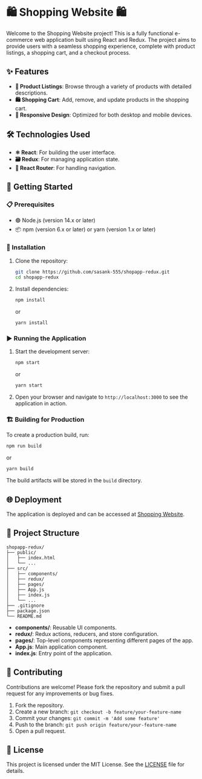 # 🛍️ Shopping Website 🛍️

Welcome to the Shopping Website project! This is a fully functional e-commerce web application built using React and Redux. The project aims to provide users with a seamless shopping experience, complete with product listings, a shopping cart, and a checkout process.

## ✨ Features

- **🛒 Product Listings**: Browse through a variety of products with detailed descriptions.
- **🛍️ Shopping Cart**: Add, remove, and update products in the shopping cart.
- **📱 Responsive Design**: Optimized for both desktop and mobile devices.

## 🛠️ Technologies Used

- **⚛️ React**: For building the user interface.
- **🗃️ Redux**: For managing application state.
- **🚦 React Router**: For handling navigation.


## 🚀 Getting Started

### 📋 Prerequisites

- 🟢 Node.js (version 14.x or later)
- 📦 npm (version 6.x or later) or yarn (version 1.x or later)

### 🔧 Installation

1. Clone the repository:

   ```bash
   git clone https://github.com/sasank-555/shopapp-redux.git
   cd shopapp-redux
   ```

2. Install dependencies:

   ```bash
   npm install
   ```

   or

   ```bash
   yarn install
   ```

### ▶️ Running the Application

1. Start the development server:

   ```bash
   npm start
   ```

   or

   ```bash
   yarn start
   ```

2. Open your browser and navigate to `http://localhost:3000` to see the application in action.

### 🏗️ Building for Production

To create a production build, run:

```bash
npm run build
```

or

```bash
yarn build
```

The build artifacts will be stored in the `build` directory.

## 🌐 Deployment

The application is deployed and can be accessed at [Shopping Website](https://shopapp-redux-ruddy.vercel.app/).

## 📁 Project Structure

```
shopapp-redux/
├── public/
│   ├── index.html
│   └── ...
├── src/
│   ├── components/
│   ├── redux/
│   ├── pages/
│   ├── App.js
│   ├── index.js
│   └── ...
├── .gitignore
├── package.json
└── README.md
```

- **components/**: Reusable UI components.
- **redux/**: Redux actions, reducers, and store configuration.
- **pages/**: Top-level components representing different pages of the app.
- **App.js**: Main application component.
- **index.js**: Entry point of the application.

## 🤝 Contributing

Contributions are welcome! Please fork the repository and submit a pull request for any improvements or bug fixes.

1. Fork the repository.
2. Create a new branch: `git checkout -b feature/your-feature-name`
3. Commit your changes: `git commit -m 'Add some feature'`
4. Push to the branch: `git push origin feature/your-feature-name`
5. Open a pull request.

## 📜 License

This project is licensed under the MIT License. See the [LICENSE](LICENSE) file for details.

